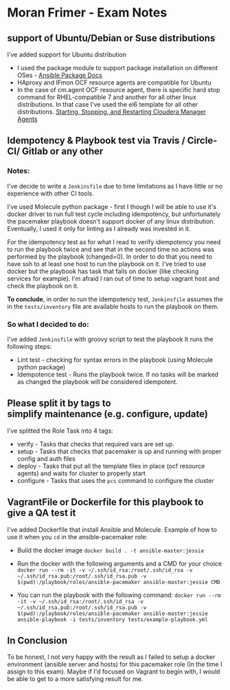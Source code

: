 # Moran Frimer - Exam Notes

## support of Ubuntu/Debian or Suse distributions

I've added support for Ubuntu distribution
* I used the package module to support package installation on different OSes - [Ansible Package Docs](https://docs.ansible.com/ansible/2.5/modules/package_module.html)
* HAproxy and IFmon OCF resource agents are compatible for Ubuntu
* In the case of cm.agent OCF resource agent, there is specific hard stop command for RHEL-compatible 7 and another for all other linux distributions. In that case I've used the el6 template for all other distributions. [Starting, Stopping, and Restarting Cloudera Manager Agents](https://www.cloudera.com/documentation/enterprise/5-7-x/topics/cm_ag_agents.html)


## Idempotency & Playbook test via Travis / Circle-CI/ Gitlab or any other

### Notes:
I've decide to write a `Jenkinsfile` due to time limitations as I have little or no experience with other CI tools.

I've used Molecule python package - first I though I will be able to use it's docker driver to run full test cycle including idempotency, but unfortunately the pacemaker playbook doesn't support docker of any linux distribution.
Eventually, I used it only for linting as I already was invested in it.

For the idempotency test as for what I read to verify idempotency you need to run the playbook twice and see that in the second time no actions was performed by the playbook (changed=0).
In order to do that you need to have ssh to at least one host to run the playbook on it.
I've tried to use docker but the playbook has task that fails on docker (like checking services for example).
I'm afraid I ran out of time to setup vagrant host and check the playbook on it.

**To conclude**, in order to run the idempotency test, `Jenkinsfile` assumes the in the `tests/inventory` file are available hosts to run the playbook on them.

### So what I decided to do:
I've added `Jenkinsfile` with groovy script to test the playbook
It runs the following steps:
* Lint test - checking for syntax errors in the playbook (using Molecule python package)
* Idempotence test - Runs the playbook twice. If no tasks will be marked as changed the playbook will be considered idempotent.


## Please split it by tags to simplify maintenance (e.g. configure, update)

I've splitted the Role Task into 4 tags:
* verify - Tasks that checks that required vars are set up.
* setup - Tasks that checks that pacemaker is up and running with proper config and auth files
* deploy - Tasks that put all the template files in place (ocf resource agents) and waits for cluster to properly start
* configure - Tasks that uses the `pcs` command to configure the cluster

## VagrantFile or Dockerfile for this playbook to give a QA test it

I've added Dockerfile that install Ansible and Molecule.
Example of how to use it when you `cd` in the ansible-pacemaker role:
* Build the docker image
`docker build . -t ansible-master:jessie`
* Run the docker with the following arguments and a CMD for your choice
`docker run --rm -it -v ~/.ssh/id_rsa:/root/.ssh/id_rsa -v ~/.ssh/id_rsa.pub:/root/.ssh/id_rsa.pub -v $(pwd):/playbook/roles/ansible-pacemaker ansible-master:jessie CMD`

* You can run the playbook with the following command:
`docker run --rm -it -v ~/.ssh/id_rsa:/root/.ssh/id_rsa -v ~/.ssh/id_rsa.pub:/root/.ssh/id_rsa.pub -v $(pwd):/playbook/roles/ansible-pacemaker ansible-master:jessie ansible-playbook -i tests/inventory tests/example-playbook.yml`

## In Conclusion
To be honest, I not very happy with the result as I failed to setup a docker environment (ansible server and hosts) for this pacemaker role (In the time I assign to this exam).
Maybe if I'd focused on Vagrant to begin with, I would be able to get to a more satisfying result for me.
